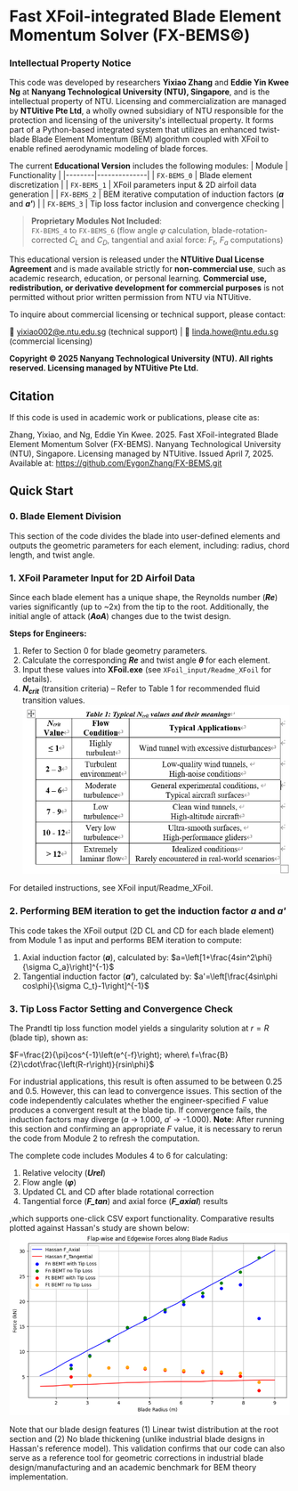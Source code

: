 # Fast XFoil-integrated Blade Element Momentum Solver (FX-BEMS©)

### Intellectual Property Notice
This code was developed by researchers **Yixiao Zhang** and **Eddie Yin Kwee Ng** at **Nanyang Technological University (NTU), Singapore**, and is the intellectual property of NTU. Licensing and commercialization are managed by **NTUitive Pte Ltd**, a wholly owned subsidiary of NTU responsible for the protection and licensing of the university's intellectual property. It forms part of a Python-based integrated system that utilizes an enhanced twist-blade Blade Element Momentum (BEM) algorithm coupled with XFoil to enable refined aerodynamic modeling of blade forces.

The current **Educational Version** includes the following modules:
| Module | Functionality |
|--------|--------------|
| `FX-BEMS_0` | Blade element discretization |
| `FX-BEMS_1` | XFoil parameters input & 2D airfoil data generation |
| `FX-BEMS_2` | BEM iterative computation of induction factors (***a*** and ***a'***) |
| `FX-BEMS_3` | Tip loss factor inclusion and convergence checking |

> **Proprietary Modules Not Included**:  
> `FX-BEMS_4` to `FX-BEMS_6` (flow angle $φ$ calculation, blade-rotation-corrected $C_L$ and $C_D$, tangential and axial force: $F_t$, $F_a$ computations)

This educational version is released under the **NTUitive Dual License Agreement** and is made available strictly for **non-commercial use**, such as academic research, education, or personal learning. **Commercial use, redistribution, or derivative development for commercial purposes** is not permitted without prior written permission from NTU via NTUitive.

To inquire about commercial licensing or technical support, please contact:

📧 [yixiao002@e.ntu.edu.sg](mailto:yixiao002@e.ntu.edu.sg) (technical support) | 📧 [linda.howe@ntu.edu.sg](mailto:linda.howe@ntu.edu.sg) (commercial licensing)

**Copyright © 2025 Nanyang Technological University (NTU). All rights reserved. Licensing managed by NTUitive Pte Ltd.**

## Citation
If this code is used in academic work or publications, please cite as:

Zhang, Yixiao, and Ng, Eddie Yin Kwee. 2025. Fast XFoil-integrated Blade Element Momentum Solver (FX-BEMS). Nanyang Technological University (NTU), Singapore. Licensing managed by NTUitive. Issued April 7, 2025. Available at: https://github.com/EygonZhang/FX-BEMS.git

## Quick Start
### 0. Blade Element Division
This section of the code divides the blade into user-defined elements and outputs the geometric parameters for each element, including:
radius, chord length, and twist angle.
 
### 1. XFoil Parameter Input for 2D Airfoil Data
Since each blade element has a unique shape, the Reynolds number (***Re***) varies significantly (up to ~2x) from the tip to the root. Additionally, the initial angle of attack (***AoA***) changes due to the twist design.

**Steps for Engineers:**
 1. Refer to Section 0 for blade geometry parameters.
 2. Calculate the corresponding ***Re*** and twist angle ***θ*** for each element.
 3. Input these values into **XFoil.exe** (see ```XFoil_input/Readme_XFoil``` for details).
 4. **$N_{crit}$** (transition criteria) – Refer to Table 1 for recommended fluid transition values.
![Typical Ncrit values and their meanings](https://raw.githubusercontent.com/EygonZhang/FX-BEMS/main/figures/Ncrit%20reference%20table.png)

For detailed instructions, see XFoil input/Readme_XFoil.

### 2.  Performing BEM iteration to get the induction factor ***a*** and ***a'***
This code takes the XFoil output (2D CL and CD for each blade element) from Module 1 as input and performs BEM iteration to compute:

 1. Axial induction factor (***a***), calculated by: $a=\left[1+\frac{4sin^2\phi}{\sigma C_a}\right]^{-1}$
 2. Tangential induction factor (***a'***), calculated by: $a'=\left[\frac{4sin\phi cos\phi}{\sigma C_t}-1\right]^{-1}$

### 3. Tip Loss Factor Setting and Convergence Check
The Prandtl tip loss function model yields a singularity solution at $r = R$ (blade tip), shown as: 

$F=\frac{2}{\pi}cos^{-1}\left(e^{-f}\right); where\ f=\frac{B}{2}\cdot\frac{\left(R-r\right)}{rsin\phi}$

For industrial applications, this result is often assumed to be between 0.25 and 0.5. However, this can lead to convergence issues. This section of the code independently calculates whether the engineer-specified $F$ value produces a convergent result at the blade tip. If convergence fails, the induction factors may diverge ($a$ → 1.000, $a'$ → -1.000). 
**Note**: After running this section and confirming an appropriate $F$ value, it is necessary to rerun the code from Module 2 to refresh the computation.

The complete code includes Modules 4 to 6 for calculating: 
 1. Relative velocity (***Urel***)
 2. Flow angle (***φ***)
 3. Updated CL and CD after blade rotational correction
 4. Tangential force (***F_tan***) and axial force (***F_axial***) results

,which supports one-click CSV export functionality. Comparative results plotted against Hassan's study are shown below:
![Force result comparison with Hassan w/o BEM correction!](https://github.com/EygonZhang/FX-BEMS/blob/main/results/Example%20blade_results.png)

Note that our blade design features (1) Linear twist distribution at the root section and (2) No blade thickening (unlike industrial blade designs in Hassan's reference model). This validation confirms that our code can also serve as a reference tool for geometric corrections in industrial blade design/manufacturing and an academic benchmark for BEM theory implementation.




